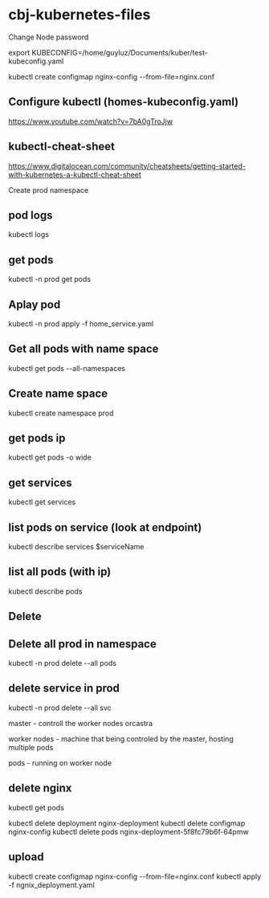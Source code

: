 # cbj-kubernetes-files

Change Node password

export KUBECONFIG=/home/guyluz/Documents/kuber/test-kubeconfig.yaml 

kubectl create configmap nginx-config --from-file=nginx.conf


## Configure kubectl (homes-kubeconfig.yaml)
https://www.youtube.com/watch?v=7bA0gTroJjw


## kubectl-cheat-sheet
https://www.digitalocean.com/community/cheatsheets/getting-started-with-kubernetes-a-kubectl-cheat-sheet


Create prod namespace

## pod logs 
kubectl logs

## get pods 
kubectl -n prod get pods

## Aplay pod
kubectl -n prod apply -f home_service.yaml

## Get all pods with name space
kubectl get pods --all-namespaces


## Create name space
kubectl create namespace prod


## get pods ip
kubectl get pods -o wide

## get services
kubectl get services

## list pods on service  (look at endpoint)
kubectl describe services $serviceName

## list all pods (with ip)
kubectl describe pods


Delete
---
## Delete all prod in namespace
kubectl -n prod delete --all pods

## delete service in prod
kubectl -n prod delete --all svc




master - controll the worker nodes orcastra

worker nodes - machine that being controled by the master, hosting multiple pods 

pods - running on worker node 




## delete nginx 
kubectl get pods

kubectl delete deployment nginx-deployment
kubectl delete configmap nginx-config
kubectl delete pods nginx-deployment-5f8fc79b6f-64pmw

## upload
kubectl create configmap nginx-config --from-file=nginx.conf
kubectl apply -f ngnix_deployment.yaml